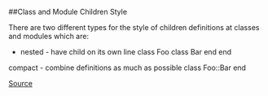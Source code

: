 ##Class and Module Children Style

There are two different types for the style of children definitions at classes and modules which are:

* nested - have child on its own line class Foo class Bar end end

compact - combine definitions as much as possible class Foo::Bar end

[Source](http://www.rubydoc.info/gems/rubocop/RuboCop/Cop/Style/ClassAndModuleChildren)
